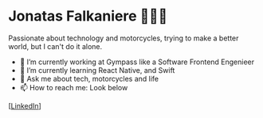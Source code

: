 # Jonatas Falkaniere 👨🏻‍💻

Passionate about technology and motorcycles, trying to make a better world, but I can't do it alone. 

- 🔭 I’m currently working at Gympass like a Software Frontend Engenieer 
- 🌱 I’m currently learning React Native, and Swift
- 💬 Ask me about tech, motorcycles and life
- 📫 How to reach me: Look below

[[LinkedIn](https://www.linkedin.com/in/jonatasfalkaniere)]
